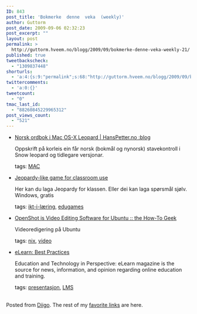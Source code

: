 ```yaml
---
ID: 843
post_title: 'Bokmerke  denne  veka  (weekly)'
author: Guttorm
post_date: 2009-09-06 02:32:23
post_excerpt: ""
layout: post
permalink: >
  http://guttorm.hveem.no/blogg/2009/09/bokmerke-denne-veka-weekly-21/
published: true
tweetbackscheck:
  - "1309837448"
shorturls:
  - 'a:4:{s:9:"permalink";s:68:"http://guttorm.hveem.no/blogg/2009/09/bokmerke-denne-veka-weekly-21/";s:4:"isgd";s:18:"http://is.gd/2WcvR";s:5:"bitly";s:19:"http://bit.ly/9tCCR";s:7:"tinyurl";s:25:"http://tinyurl.com/l2rw7e";}'
twittercomments:
  - 'a:0:{}'
tweetcount:
  - "0"
tmac_last_id:
  - "88260845229965312"
post_views_count:
  - "521"
---
```

<ul class='diigo-linkroll'><li><p class='diigo-link'><a rel='nofollow' href='http://hanspetter.no/2007/12/05/norsk-ordliste-i-mac-os-x-leopard'>Norsk ordbok i Mac OS-X Leopard | HansPetter.no :blog</a></p><p class='diigo-description'>Oppskrift på korleis ein får norsk (bokmål og nynorsk) stavekontroll i Snow leopard og tidlegare versjonar.</p><p class='diigo-tags'><a style='color:#000 !important;text-decoration:none !important;' href='http://www.diigo.com/cloud/guttorm1979'>tags</a>: <a href='http://www.diigo.com/user/guttorm1979/MAC'>MAC</a></p></li><li><p class='diigo-link'><a rel='nofollow' href='http://www.freedownloadaday.com/2009/08/28/jeopardy-like-game-for-classroom-use'>Jeopardy-like game for classroom use</a></p><p class='diigo-description'>Her kan du laga Jeopardy for klassen. Eller dei kan laga spørsmål sjølv. Windows, gratis</p><p class='diigo-tags'><a style='color:#000 !important;text-decoration:none !important;' href='http://www.diigo.com/cloud/guttorm1979'>tags</a>: <a href='http://www.diigo.com/user/guttorm1979/ikt-i-læring'>ikt-i-læring</a>, <a href='http://www.diigo.com/user/guttorm1979/edugames'>edugames</a></p></li><li><p class='diigo-link'><a rel='nofollow' href='http://www.howtogeek.com/howto/3558/openshot-is-video-editing-software-for-ubuntu'>OpenShot is Video Editing Software for Ubuntu :: the How-To Geek</a></p><p class='diigo-description'>Videoredigering på Ubuntu</p><p class='diigo-tags'><a style='color:#000 !important;text-decoration:none !important;' href='http://www.diigo.com/cloud/guttorm1979'>tags</a>: <a href='http://www.diigo.com/user/guttorm1979/nix'>nix</a>, <a href='http://www.diigo.com/user/guttorm1979/video'>video</a></p></li><li><p class='diigo-link'><a rel='nofollow' href='http://elearnmag.org/subpage.cfm?section=best_practices&article=56-1'>eLearn: Best Practices</a></p><p class='diigo-description'>Education and Technology in Perspective: eLearn magazine is the source for news, information, and opinion regarding online education and training.</p><p class='diigo-tags'><a style='color:#000 !important;text-decoration:none !important;' href='http://www.diigo.com/cloud/guttorm1979'>tags</a>: <a href='http://www.diigo.com/user/guttorm1979/presentasjon'>presentasjon</a>, <a href='http://www.diigo.com/user/guttorm1979/LMS'>LMS</a></p></li></ul><br />Posted from <a href='http://www.diigo.com'>Diigo</a>. The rest of my <a href='http://www.diigo.com/user/guttorm1979'>favorite links</a> are here.